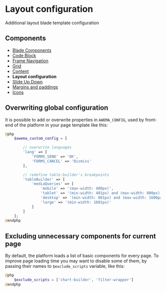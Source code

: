 # Layout configuration

Additional layout blade template configuration


## Components
- [Blade Components](./components.md)
- [Code Block](./code-block.md)
- [Frame Navigation](./frame-nav.md)
- [Grid](./grid.md)
- [Content](./classes.md)
- **Layout configuration**
- [Slide Up Down](./slide-up-down.md)
- [Margins and paddings](./margins.md)
- [Icons](./icons.md)


## Overwriting global configuration

It is possible to add or overwrite properties in `AWEMA_CONFIG`, used by front-end of the platform in your page template like this:

```php
@php
    $awema_custom_config = [

        // overwrite languages
        'lang' => [
            'FORMS_SEND' => 'OK',
            'FORMS_CANCEL' => 'Dismiss'
        ],

        // redefine table-builder's breakpoints
        'tableBuilder' => [
            'mediaQueries' => [
                'mobile' => '(max-width: 400px)',
                'tablet' => '(min-width: 401px) and (max-width: 800px)',
                'desktop' => '(min-width: 801px) and (max-width: 1600px)',
                'large' => '(min-width: 1601px)'
            ]
        ]
    ];
@endphp
```

## Excluding unnecessary components for current page

By default, the platform loads a list of basic components for every page. To improve page loading time you may want to disable some of them, by passing their names to `$exclude_scripts` variable, like this:

```php
@php
    $exclude_scripts = ['chart-builder', 'filter-wrapper']
@endphp
```